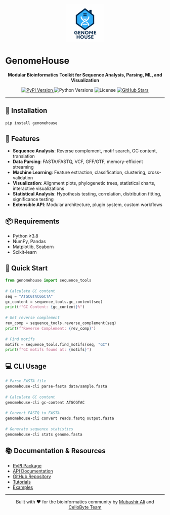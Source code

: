 <p align="center">
	<img src="media/genome-house.png" alt="GenomeHouse Logo" width="120" />
</p>

# GenomeHouse

<p align="center">
	<b>Modular Bioinformatics Toolkit for Sequence Analysis, Parsing, ML, and Visualization</b>
</p>

<p align="center">
	<a href="https://pypi.org/project/genomehouse/">
		<img src="https://img.shields.io/pypi/v/genomehouse.svg?color=2563eb" alt="PyPI Version">
	</a>
	<img src="https://img.shields.io/pypi/pyversions/genomehouse.svg?color=60a5fa" alt="Python Versions">
	<img src="https://img.shields.io/pypi/l/genomehouse.svg?color=1e40af" alt="License">
	<a href="https://github.com/GenomeHouse/GenomeHouse.github.io">
		<img src="https://img.shields.io/github/stars/GenomeHouse/GenomeHouse.github.io?style=social" alt="GitHub Stars">
	</a>
</p>

---

## 🚀 Installation

```bash
pip install genomehouse
```

## 🧬 Features

- **Sequence Analysis**: Reverse complement, motif search, GC content, translation
- **Data Parsing**: FASTA/FASTQ, VCF, GFF/GTF, memory-efficient streaming
- **Machine Learning**: Feature extraction, classification, clustering, cross-validation
- **Visualization**: Alignment plots, phylogenetic trees, statistical charts, interactive visualizations
- **Statistical Analysis**: Hypothesis testing, correlation, distribution fitting, significance testing
- **Extensible API**: Modular architecture, plugin system, custom workflows

## 📦 Requirements

- Python ≥3.8
- NumPy, Pandas
- Matplotlib, Seaborn
- Scikit-learn

## 📝 Quick Start

```python
from genomehouse import sequence_tools

# Calculate GC content
seq = "ATGCGTACGGCTA"
gc_content = sequence_tools.gc_content(seq)
print(f"GC Content: {gc_content}%")

# Get reverse complement
rev_comp = sequence_tools.reverse_complement(seq)
print(f"Reverse Complement: {rev_comp}")

# Find motifs
motifs = sequence_tools.find_motifs(seq, "GC")
print(f"GC motifs found at: {motifs}")
```

## 💻 CLI Usage

```bash
# Parse FASTA file
genomehouse-cli parse-fasta data/sample.fasta

# Calculate GC content
genomehouse-cli gc-content ATGCGTAC

# Convert FASTQ to FASTA
genomehouse-cli convert reads.fastq output.fasta

# Generate sequence statistics
genomehouse-cli stats genome.fasta
```

## 📚 Documentation & Resources

- [PyPI Package](https://pypi.org/project/genomehouse/)
- [API Documentation](#)
- [GitHub Repository](https://github.com/GenomeHouse/GenomeHouse.github.io)
- [Tutorials](#)
- [Examples](#)

---

<p align="center">
	Built with ❤️ for the bioinformatics community by <a href="https://orcid.org/0009-0006-0222-7585" target="_blank">Mubashir Ali</a> and <a href="https://orcid.org/0009-0006-0222-7585" target="_blank">CelloByte Team</a>
</p>
